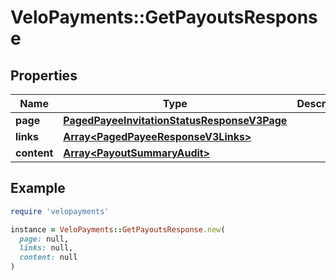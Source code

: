 # VeloPayments::GetPayoutsResponse

## Properties

| Name | Type | Description | Notes |
| ---- | ---- | ----------- | ----- |
| **page** | [**PagedPayeeInvitationStatusResponseV3Page**](PagedPayeeInvitationStatusResponseV3Page.md) |  | [optional] |
| **links** | [**Array&lt;PagedPayeeResponseV3Links&gt;**](PagedPayeeResponseV3Links.md) |  | [optional] |
| **content** | [**Array&lt;PayoutSummaryAudit&gt;**](PayoutSummaryAudit.md) |  | [optional] |

## Example

```ruby
require 'velopayments'

instance = VeloPayments::GetPayoutsResponse.new(
  page: null,
  links: null,
  content: null
)
```

